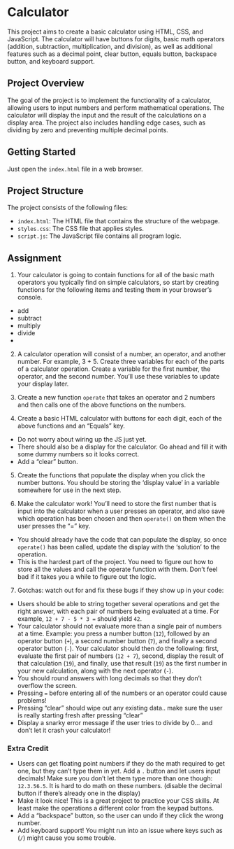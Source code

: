 # Calculator

This project aims to create a basic calculator using HTML, CSS, and JavaScript. The calculator will have buttons for digits, basic math operators (addition, subtraction, multiplication, and division), as well as additional features such as a decimal point, clear button, equals button, backspace button, and keyboard support.

## Project Overview

The goal of the project is to implement the functionality of a calculator, allowing users to input numbers and perform mathematical operations. The calculator will display the input and the result of the calculations on a display area. The project also includes handling edge cases, such as dividing by zero and preventing multiple decimal points.

## Getting Started
Just open the `index.html` file in a web browser.

## Project Structure

The project consists of the following files:

- `index.html`: The HTML file that contains the structure of the webpage.
- `styles.css`: The CSS file that applies styles.
- `script.js`: The JavaScript file contains all program logic.

## Assignment

1. Your calculator is going to contain functions for all of the basic math operators you typically find on simple calculators, so start by creating functions for the following items and testing them in your browser’s console.
 - add
 - subtract
 - multiply
 - divide
 - 
2. A calculator operation will consist of a number, an operator, and another number. For example, 3 + 5. Create three variables for each of the parts of a calculator operation. Create a variable for the first number, the operator, and the second number. You’ll use these variables to update your display later.

3. Create a new function `operate` that takes an operator and 2 numbers and then calls one of the above functions on the numbers.

4. Create a basic HTML calculator with buttons for each digit, each of the above functions and an “Equals” key.
 - Do not worry about wiring up the JS just yet.
 - There should also be a display for the calculator. Go ahead and fill it with some dummy numbers so it looks correct.
 - Add a “clear” button.

5. Create the functions that populate the display when you click the number buttons. You should be storing the ‘display value’ in a variable somewhere for use in the next step.

6. Make the calculator work! You’ll need to store the first number that is input into the calculator when a user presses an operator, and also save which operation has been chosen and then `operate()` on them when the user presses the “=” key.
 - You should already have the code that can populate the display, so once `operate()` has been called, update the display with the ‘solution’ to the operation.
 - This is the hardest part of the project. You need to figure out how to store all the values and call the operate function with them. Don’t feel bad if it takes you a while to figure out the logic.

7. Gotchas: watch out for and fix these bugs if they show up in your code:
 - Users should be able to string together several operations and get the right answer, with each pair of numbers being evaluated at a time. For example, `12 + 7 - 5 * 3 =` should yield `42`.
 - Your calculator should not evaluate more than a single pair of numbers at a time. Example: you press a number button (`12`), followed by an operator button (`+`), a second number button (`7`), and finally a second operator button (`-`). Your calculator should then do the following: first, evaluate the first pair of numbers (`12 + 7`), second, display the result of that calculation (`19`), and finally, use that result (`19`) as the first number in your new calculation, along with the next operator (`-`).
 - You should round answers with long decimals so that they don’t overflow the screen.
 - Pressing `=` before entering all of the numbers or an operator could cause problems!
 - Pressing “clear” should wipe out any existing data.. make sure the user is really starting fresh after pressing “clear”
 - Display a snarky error message if the user tries to divide by 0… and don’t let it crash your calculator!

### Extra Credit
 - Users can get floating point numbers if they do the math required to get one, but they can’t type them in yet. Add a `.` button and let users input decimals! Make sure you don’t let them type more than one though: `12.3.56.5`. It is hard to do math on these numbers. (disable the decimal button if there’s already one in the display)
 - Make it look nice! This is a great project to practice your CSS skills. At least make the operations a different color from the keypad buttons.
 - Add a “backspace” button, so the user can undo if they click the wrong number.
 - Add keyboard support! You might run into an issue where keys such as (`/`) might cause you some trouble.
